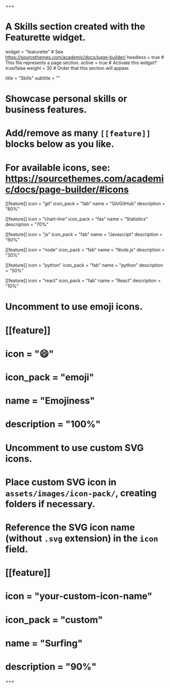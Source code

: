 +++
# A Skills section created with the Featurette widget.
widget = "featurette"  # See https://sourcethemes.com/academic/docs/page-builder/
headless = true  # This file represents a page section.
active = true  # Activate this widget? true/false
weight = 30  # Order that this section will appear.

title = "Skills"
subtitle = ""

# Showcase personal skills or business features.
# 
# Add/remove as many `[[feature]]` blocks below as you like.
# 
# For available icons, see: https://sourcethemes.com/academic/docs/page-builder/#icons

[[feature]]
  icon = "git"
  icon_pack = "fab"
  name = "Git/GitHub"
  description = "80%"
  
[[feature]]
  icon = "chart-line"
  icon_pack = "fas"
  name = "Statistics"
  description = "70%"  
  
[[feature]]
  icon = "js"
  icon_pack = "fab"
  name = "Javascript"
  description = "60%"

[[feature]]
  icon = "node"
  icon_pack = "fab"
  name = "Node.js"
  description = "30%"

[[feature]]
  icon = "python"
  icon_pack = "fab"
  name = "python"
  description = "50%"

  [[feature]]
  icon = "react"
  icon_pack = "fab"
  name = "React"
  description = "10%"

# Uncomment to use emoji icons.
# [[feature]]
#  icon = ":smile:"
#  icon_pack = "emoji"
#  name = "Emojiness"
#  description = "100%"  

# Uncomment to use custom SVG icons.
# Place custom SVG icon in `assets/images/icon-pack/`, creating folders if necessary.
# Reference the SVG icon name (without `.svg` extension) in the `icon` field.
# [[feature]]
#  icon = "your-custom-icon-name"
#  icon_pack = "custom"
#  name = "Surfing"
#  description = "90%"

+++
